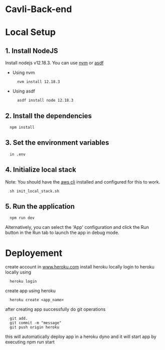 # Cavli-Back-end
# Local Setup

## 1. Install NodeJS
Install nodejs v12.18.3. You can use [nvm](https://github.com/nvm-sh/nvm) or [asdf](https://asdf-vm.com/#/)

- Using nvm
  ```
    nvm install 12.18.3
  ```
- Using asdf
  ```
    asdf install node 12.18.3
  ```

## 2. Install the dependencies

  ```
    npm install
  ```


## 3. Set the environment variables
  ```
    in .env
  ```
## 4. Initialize local stack
  Note: You should have the [aws cli](https://docs.aws.amazon.com/cli/latest/userguide/install-cliv2.html) installed and configured for this to work.
  ```
    sh init_local_stack.sh
  ```
## 5. Run the application
  ```
    npm run dev
  ```
  Alternatively, you can select the 'App' configuration and click the Run button in the Run tab to launch the app in debug mode.

# Deployement
  create account in www.heroku.com
  install heroku locally
  login to heroku locally using
  ``` 
    heroku login
  ```
  create app using heroku
  ```
    heroku create <app_name>
  ```
  after creating app successfully
  do git operations
  ```
    git add.
    git commit -m "message"
    git push origin heroku
  ```
  this will automatically deploy app in a heroku dyno and it will start app by executing npm run start
